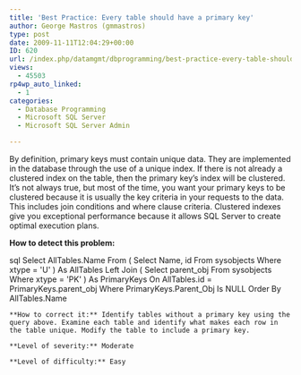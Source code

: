 ```yaml
---
title: 'Best Practice: Every table should have a primary key'
author: George Mastros (gmmastros)
type: post
date: 2009-11-11T12:04:29+00:00
ID: 620
url: /index.php/datamgmt/dbprogramming/best-practice-every-table-should-have-a/
views:
  - 45503
rp4wp_auto_linked:
  - 1
categories:
  - Database Programming
  - Microsoft SQL Server
  - Microsoft SQL Server Admin

---
```

By definition, primary keys must contain unique data. They are implemented in the database through the use of a unique index. If there is not already a clustered index on the table, then the primary key&#8217;s index will be clustered. It&#8217;s not always true, but most of the time, you want your primary keys to be clustered because it is usually the key criteria in your requests to the data. This includes join conditions and where clause criteria. Clustered indexes give you exceptional performance because it allows SQL Server to create optimal execution plans.

**How to detect this problem:**

sql
Select AllTables.Name
From   (
       Select Name, id 
       From   sysobjects 
       Where  xtype = 'U'
       ) As AllTables
       Left Join (
         Select parent_obj
         From   sysobjects 
         Where  xtype = 'PK'
         ) As PrimaryKeys
         On AllTables.id = PrimaryKeys.parent_obj
Where  PrimaryKeys.Parent_Obj Is NULL
Order By AllTables.Name
```
**How to correct it:** Identify tables without a primary key using the query above. Examine each table and identify what makes each row in the table unique. Modify the table to include a primary key.

**Level of severity:** Moderate
  
**Level of difficulty:** Easy